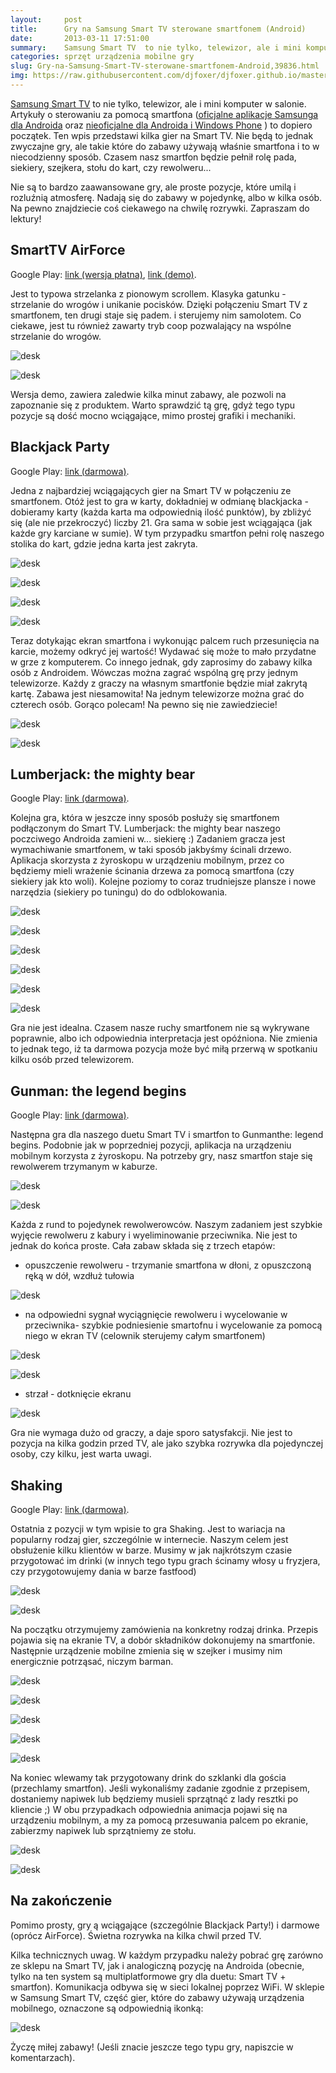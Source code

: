 ```yaml
---
layout:     post
title:      Gry na Samsung Smart TV sterowane smartfonem (Android)
date:       2013-03-11 17:51:00
summary:    Samsung Smart TV  to nie tylko, telewizor, ale i mini komputer w salonie. Artykuły o sterowaniu za pomocą smartfona (oficjalne aplikacje Samsunga dla Androida  oraz nieoficjalne dla Androida i Windows Phone )  to dopiero początek. Ten wpis przedstawi kilka gier na Smart TV. Nie będą to jednak zwyczajne gry, ale takie które do zabawy używają właśnie smartfona i to w niecodzienny sposób. Czasem nasz...
categories: sprzęt urządzenia mobilne gry
slug: Gry-na-Samsung-Smart-TV-sterowane-smartfonem-Android,39836.html
img: https://raw.githubusercontent.com/djfoxer/djfoxer.github.io/master/_img/2013-3-11-_114_/g_-_-x-_-_-_x20130310215942_0.jpg
---
```




[Samsung Smart TV](http://www.dobreprogramy.pl/djfoxer/Samsung-Smart-TV-seria--domowe-centrum-rozrywki,38262.html)  to nie tylko, telewizor, ale i mini komputer w salonie. Artykuły o sterowaniu za pomocą smartfona ([oficjalne aplikacje Samsunga dla Androida](http://www.dobreprogramy.pl/djfoxer/Samsung-Smart-TV-sterowany-Androidem-oficjalne-aplikacje,38716.html)  oraz [nieoficjalne dla Androida i Windows Phone](http://www.dobreprogramy.pl/djfoxer/Samsung-Smart-TV-sterowany-Windows-Phone-i-Androidem-nieoficjalne-aplikacje,39299.html) )  to dopiero początek. Ten wpis przedstawi kilka gier na Smart TV. Nie będą to jednak zwyczajne gry, ale takie które do zabawy używają właśnie smartfona i to w niecodzienny sposób. Czasem nasz smartfon będzie pełnił rolę pada, siekiery, szejkera, stołu do kart, czy rewolweru... 

Nie są to bardzo zaawansowane gry, ale proste pozycje, które umilą i rozluźnią atmosferę. Nadają się do zabawy w pojedynkę, albo w kilka osób. Na pewno znajdziecie coś ciekawego na chwilę rozrywki. Zapraszam do lektury!




## SmartTV AirForce


Google Play: [link (wersja płatna)](https://play.google.com/store/apps/details?id=busidol.TVgame.AirForceFull),  [link (demo)](https://play.google.com/store/apps/details?id=busidol.TVgame.AirForce). 

Jest to typowa strzelanka z pionowym scrollem. Klasyka gatunku - strzelanie do wrogów i unikanie pocisków. Dzięki połączeniu Smart TV z smartfonem, ten drugi staje się padem. i sterujemy nim samolotem. Co ciekawe, jest tu również zawarty tryb coop pozwalający na wspólne strzelanie do wrogów. 



![desk](https://raw.githubusercontent.com/djfoxer/djfoxer.github.io/master/_img/2013-3-11-_114_/g_-_-x-_-_-_x20130310215942_0.jpg)



![desk](https://raw.githubusercontent.com/djfoxer/djfoxer.github.io/master/_img/2013-3-11-_114_/g_-_-x-_-_-_x20130310215949_0.jpg)



Wersja demo, zawiera zaledwie kilka minut zabawy, ale pozwoli na zapoznanie się z produktem. Warto sprawdzić tą grę, gdyż tego typu pozycje są dość mocno wciągające, mimo prostej grafiki i mechaniki.



## Blackjack Party


Google Play: [link (darmowa)](https://play.google.com/store/apps/details?id=com.ekay.blackjack). 

Jedna z najbardziej wciągających gier na Smart TV w połączeniu ze smartfonem. Otóż jest to gra w karty, dokładniej w odmianę blackjacka - dobieramy karty (każda karta ma odpowiednią ilość punktów), by zbliżyć się (ale nie przekroczyć) liczby 21. Gra sama w sobie jest wciągająca (jak każde gry karciane w sumie). W tym przypadku smartfon pełni rolę naszego stolika do kart, gdzie jedna karta jest zakryta. 



![desk](https://raw.githubusercontent.com/djfoxer/djfoxer.github.io/master/_img/2013-3-11-_114_/g_-_-x-_-_-_x20130310220020_0.jpg)


![desk](https://raw.githubusercontent.com/djfoxer/djfoxer.github.io/master/_img/2013-3-11-_114_/g_-_-x-_-_-_x20130310220029_0.jpg)





![desk](https://raw.githubusercontent.com/djfoxer/djfoxer.github.io/master/_img/2013-3-11-_114_/g_-_-x-_-_-_x20130310220048_0.jpg)



![desk](https://raw.githubusercontent.com/djfoxer/djfoxer.github.io/master/_img/2013-3-11-_114_/g_-_-x-_-_-_x20130310220058_0.jpg)



Teraz dotykając ekran smartfona i wykonując palcem ruch przesunięcia na karcie, możemy odkryć jej wartość! Wydawać się może to mało przydatne w grze z komputerem. Co innego jednak, gdy zaprosimy do zabawy kilka osób z Androidem. Wówczas można zagrać wspólną grę przy jednym telewizorze. Każdy z graczy na własnym smartfonie będzie miał zakrytą kartę. Zabawa jest niesamowita! Na jednym telewizorze można grać do czterech osób. Gorąco polecam! Na pewno się nie zawiedziecie!



![desk](https://raw.githubusercontent.com/djfoxer/djfoxer.github.io/master/_img/2013-3-11-_114_/g_-_-x-_-_-_x20130310220040_0.jpg)


![desk](https://raw.githubusercontent.com/djfoxer/djfoxer.github.io/master/_img/2013-3-11-_114_/g_-_-x-_-_-_x20130310220111_0.jpg)







## Lumberjack: the mighty bear


Google Play: [link (darmowa)](https://play.google.com/store/apps/details?id=com.ekay.lumberjack). 

Kolejna gra, która w jeszcze inny sposób posłuży się smartfonem podłączonym do Smart TV. Lumberjack: the mighty bear naszego poczciwego Androida zamieni w... siekierę :) Zadaniem gracza jest wymachiwanie smartfonem, w taki sposób jakbyśmy ścinali drzewo. Aplikacja skorzysta z żyroskopu w urządzeniu mobilnym, przez co będziemy mieli wrażenie ścinania drzewa za pomocą smartfona (czy siekiery jak kto woli). Kolejne poziomy to coraz trudniejsze plansze i nowe narzędzia (siekiery po tuningu) do do odblokowania.




![desk](https://raw.githubusercontent.com/djfoxer/djfoxer.github.io/master/_img/2013-3-11-_114_/g_-_-x-_-_-_x20130310220123_0.jpg)


![desk](https://raw.githubusercontent.com/djfoxer/djfoxer.github.io/master/_img/2013-3-11-_114_/g_-_-x-_-_-_x20130310220129_0.jpg)





![desk](https://raw.githubusercontent.com/djfoxer/djfoxer.github.io/master/_img/2013-3-11-_114_/g_-_-x-_-_-_x20130310220134_0.jpg)


![desk](https://raw.githubusercontent.com/djfoxer/djfoxer.github.io/master/_img/2013-3-11-_114_/g_-_-x-_-_-_x20130310220151_0.jpg)





![desk](https://raw.githubusercontent.com/djfoxer/djfoxer.github.io/master/_img/2013-3-11-_114_/g_-_-x-_-_-_x20130310220141_0.jpg)



![desk](https://raw.githubusercontent.com/djfoxer/djfoxer.github.io/master/_img/2013-3-11-_114_/g_-_-x-_-_-_x20130310220157_0.jpg)



Gra nie jest idealna. Czasem nasze ruchy smartfonem nie są wykrywane poprawnie, albo ich odpowiednia interpretacja jest opóźniona. Nie zmienia to jednak tego, iż ta darmowa pozycja może być miłą przerwą w spotkaniu kilku osób przed telewizorem. 




## Gunman: the legend begins


Google Play: [link (darmowa)](https://play.google.com/store/apps/details?id=com.ekay.gunman). 

Następna gra dla naszego duetu Smart TV i smartfon to Gunmanthe: legend begins. Podobnie jak w poprzedniej pozycji, aplikacja na urządzeniu mobilnym korzysta z żyroskopu. Na potrzeby gry, nasz smartfon staje się rewolwerem trzymanym w kaburze. 




![desk](https://raw.githubusercontent.com/djfoxer/djfoxer.github.io/master/_img/2013-3-11-_114_/g_-_-x-_-_-_x20130310220203_0.jpg)


![desk](https://raw.githubusercontent.com/djfoxer/djfoxer.github.io/master/_img/2013-3-11-_114_/g_-_-x-_-_-_x20130310220216_0.jpg)



Każda z rund to pojedynek rewolwerowców. Naszym zadaniem jest szybkie wyjęcie rewolweru z kabury i wyeliminowanie przeciwnika. Nie jest to jednak do końca proste. Cała zabaw składa się z trzech etapów:



  * opuszczenie rewolweru - trzymanie smartfona w dłoni, z opuszczoną ręką w dół, wzdłuż tułowia



![desk](https://raw.githubusercontent.com/djfoxer/djfoxer.github.io/master/_img/2013-3-11-_114_/g_-_-x-_-_-_x20130310220210_0.jpg)



 

  * na odpowiedni sygnał wyciągnięcie rewolweru i wycelowanie w przeciwnika- szybkie podniesienie smartofnu i wycelowanie za pomocą niego w ekran TV (celownik sterujemy całym smartfonem)


![desk](https://raw.githubusercontent.com/djfoxer/djfoxer.github.io/master/_img/2013-3-11-_114_/g_-_-x-_-_-_x20130310220224_0.jpg)




![desk](https://raw.githubusercontent.com/djfoxer/djfoxer.github.io/master/_img/2013-3-11-_114_/g_-_-x-_-_-_x20130310220241_0.jpg)





  * strzał - dotknięcie ekranu


![desk](https://raw.githubusercontent.com/djfoxer/djfoxer.github.io/master/_img/2013-3-11-_114_/g_-_-x-_-_-_x20130310220247_0.jpg)







Gra nie wymaga dużo od graczy, a daje sporo satysfakcji. Nie jest to pozycja na kilka godzin przed TV, ale jako szybka rozrywka dla pojedynczej osoby, czy kilku, jest warta uwagi. 




## Shaking


Google Play: [link (darmowa)](https://play.google.com/store/apps/details?id=com.ekay.shaking). 

Ostatnia z pozycji w tym wpisie to gra Shaking. Jest to wariacja na popularny rodzaj gier, szczególnie w internecie. Naszym celem jest obsłużenie kilku klientów w barze. Musimy w jak najkrótszym czasie przygotować im drinki (w innych tego typu grach ścinamy włosy u fryzjera, czy przygotowujemy dania w barze fastfood)



![desk](https://raw.githubusercontent.com/djfoxer/djfoxer.github.io/master/_img/2013-3-11-_114_/g_-_-x-_-_-_x20130310220253_0.jpg)


![desk](https://raw.githubusercontent.com/djfoxer/djfoxer.github.io/master/_img/2013-3-11-_114_/g_-_-x-_-_-_x20130310220259_0.jpg)



Na początku otrzymujemy zamówienia na konkretny rodzaj drinka. Przepis pojawia się na ekranie TV, a dobór składników dokonujemy na smartfonie. Następnie urządzenie mobilne zmienia się w szejker i musimy nim energicznie potrząsać, niczym barman.



![desk](https://raw.githubusercontent.com/djfoxer/djfoxer.github.io/master/_img/2013-3-11-_114_/g_-_-x-_-_-_x20130310220307_0.jpg)


![desk](https://raw.githubusercontent.com/djfoxer/djfoxer.github.io/master/_img/2013-3-11-_114_/g_-_-x-_-_-_x20130310220319_0.jpg)




![desk](https://raw.githubusercontent.com/djfoxer/djfoxer.github.io/master/_img/2013-3-11-_114_/g_-_-x-_-_-_x20130310220312_0.jpg)


![desk](https://raw.githubusercontent.com/djfoxer/djfoxer.github.io/master/_img/2013-3-11-_114_/g_-_-x-_-_-_x20130310220331_0.jpg)




![desk](https://raw.githubusercontent.com/djfoxer/djfoxer.github.io/master/_img/2013-3-11-_114_/g_-_-x-_-_-_x20130310220326_0.jpg)



Na koniec wlewamy tak przygotowany drink do szklanki dla gościa (przechlamy smartfon). Jeśli wykonaliśmy zadanie zgodnie z przepisem, dostaniemy napiwek lub będziemy musieli sprzątnąć z lady resztki po kliencie ;) W obu przypadkach odpowiednia animacja pojawi się na urządzeniu mobilnym, a my za pomocą przesuwania palcem po ekranie, zabierzmy napiwek lub sprzątniemy ze stołu. 



![desk](https://raw.githubusercontent.com/djfoxer/djfoxer.github.io/master/_img/2013-3-11-_114_/g_-_-x-_-_-_x20130310220340_0.jpg)


![desk](https://raw.githubusercontent.com/djfoxer/djfoxer.github.io/master/_img/2013-3-11-_114_/g_-_-x-_-_-_x20130310220347_0.jpg)





## Na zakończenie



Pomimo prosty, gry ą wciągające (szczególnie Blackjack Party!) i darmowe (oprócz AirForce). Świetna rozrywka na kilka chwil przed TV.

Kilka technicznych uwag. W każdym przypadku należy pobrać grę zarówno ze sklepu na Smart TV, jak i analogiczną pozycję na Androida (obecnie, tylko na ten system są multiplatformowe gry dla duetu: Smart TV + smartfon). Komunikacja odbywa się w sieci lokalnej poprzez WiFi. W sklepie w Samsung Smart TV, część gier, które do zabawy używają urządzenia mobilnego, oznaczone są odpowiednią ikonką:



![desk](https://raw.githubusercontent.com/djfoxer/djfoxer.github.io/master/_img/2013-3-11-_114_/g_-_-x-_-_-_x20130310215930_0.jpg)



Życzę miłej zabawy! (Jeśli znacie jeszcze tego typu gry, napiszcie w komentarzach).
